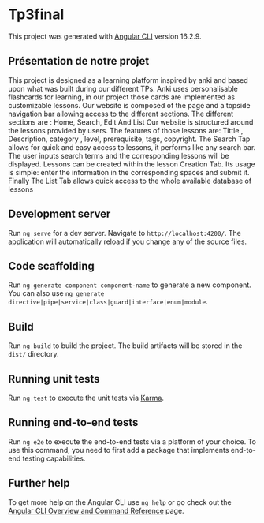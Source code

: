 # Tp3final

This project was generated with [Angular CLI](https://github.com/angular/angular-cli) version 16.2.9.

## Présentation de notre projet

This project is designed as a learning platform inspired by anki and based upon what was built during our different TPs. 
Anki uses personalisable flashcards for learning, in our project those cards are implemented as customizable lessons.
Our website is composed of the page and a topside navigation bar allowing access to the different sections. 
The different sections are : Home, Search, Edit And List
Our website is structured around the lessons provided by users.
The features of those lessons are:
Tittle , Description, category , level, prerequisite, tags, copyright.
The Search Tap allows for quick and easy access to lessons, it performs like any search bar. The user inputs search terms and the corresponding lessons will be displayed.
Lessons can be created within the lesson Creation Tab. Its usage is simple: enter the information in the corresponding spaces and submit it.
Finally The List Tab allows quick access to the whole available database of lessons


## Development server

Run `ng serve` for a dev server. Navigate to `http://localhost:4200/`. The application will automatically reload if you change any of the source files.

## Code scaffolding

Run `ng generate component component-name` to generate a new component. You can also use `ng generate directive|pipe|service|class|guard|interface|enum|module`.

## Build

Run `ng build` to build the project. The build artifacts will be stored in the `dist/` directory.

## Running unit tests

Run `ng test` to execute the unit tests via [Karma](https://karma-runner.github.io).

## Running end-to-end tests

Run `ng e2e` to execute the end-to-end tests via a platform of your choice. To use this command, you need to first add a package that implements end-to-end testing capabilities.

## Further help

To get more help on the Angular CLI use `ng help` or go check out the [Angular CLI Overview and Command Reference](https://angular.io/cli) page.
